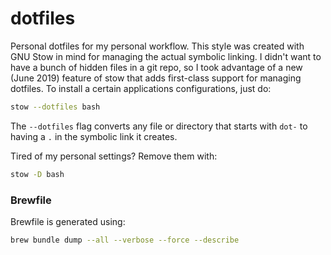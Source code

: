 # dotfiles

Personal dotfiles for my personal workflow. This style was created with GNU
Stow in mind for managing the actual symbolic linking. I didn't want to have
a bunch of hidden files in a git repo, so I took advantage of a new (June 2019)
feature of stow that adds first-class support for managing dotfiles. To install
a certain applications configurations, just do:

```bash
stow --dotfiles bash
```

The `--dotfiles` flag converts any file or directory that starts with `dot-`
to having a `.` in the symbolic link it creates.

Tired of my personal settings? Remove them with:

```bash
stow -D bash
```

### Brewfile

Brewfile is generated using:

```bash
brew bundle dump --all --verbose --force --describe
```
